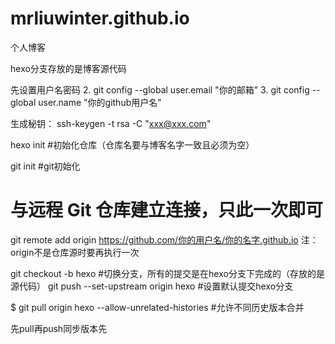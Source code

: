 # mrliuwinter.github.io
个人博客

hexo分支存放的是博客源代码

先设置用户名密码
2. git config --global user.email "你的邮箱"
3. git config --global user.name "你的github用户名"

生成秘钥： ssh-keygen -t rsa -C "xxx@xxx.com"

hexo init  #初始化仓库（仓库名要与博客名字一致且必须为空）

git init  #git初始化
# 与远程 Git 仓库建立连接，只此一次即可
git remote add origin https://github.com/你的用户名/你的名字.github.io
  注：origin不是仓库源时要再执行一次

git checkout -b hexo #切换分支，所有的提交是在hexo分支下完成的（存放的是源代码）
git push --set-upstream origin hexo #设置默认提交hexo分支

$ git pull origin hexo --allow-unrelated-histories #允许不同历史版本合并

先pull再push同步版本先

